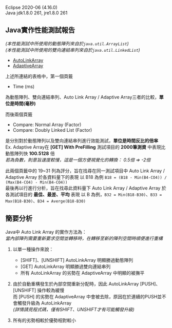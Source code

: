 Eclipse 2020-06 (4.16.0)  
Java jdk1.8.0 261, jre1.8.0 261  

Java實作性能測試報告
---
*(本性能測試中所使用的動態陣列來自於`java.util.ArrayList`)*  
*(本性能測試中所使用的雙向連結串列來自於`java.util.LinkedList`)*  

- [AutoLinkArray](https://docs.google.com/spreadsheets/d/1HxICQQ9OwkDOyxkJOCSsRYNHTwmzQg6eJDhVC1DliAc/edit?usp=sharing)
- [AdaptiveArray](https://docs.google.com/spreadsheets/d/1DMEIXr-UyiBHu53ZgROcng_ugzBpTUWgUeEo5X8aHf0/edit?usp=sharing)

上述所連結的表格中，第一個頁籤
- Time (ms)

為動態陣列、雙向連結串列、Auto Link Array / Adaptive Array三者的比較，**單位是時間(毫秒)**  

而後兩個頁籤  
- Compare: Normal Array (Factor)
- Compare: Doubly Linked List (Factor)

是分別對於動態陣列以及雙向連結串列進行效能測試，**單位是時間反比的倍率**  
Ex. Adaptive Array在 **[GET] With PreFilling** 測試項目的 **2000筆測資** 中表現比動態陣列快 **100.5128** 倍  
*若為負數，則意旨速度較慢，這是一個方便視覺化的轉換： 0.5倍 => -2倍*  
  
此兩個頁籤中的 19\~31 列為評分，旨在找尋在同一測試項目中 Auto Link Array / Adaptive Array 於各資料量下的表現
以 B18 為例 `B18 = (B18 - Min(B4-CO4)) / (Max(B4-CO4) - Min(B4-CO4))`  
最後再以行進行分析，旨在找尋此資料量下 Auto Link Array / Adaptive Array 於各測試項目的 **最佳、最差、平均** 表現
以 B 為例，`B32 = Min(B18-B30)`、`B33 = Max(B18-B30)`、`B34 = Averge(B18-B30)`

簡要分析
---

Java中 Auto Link Array 的實作方法為：  
*當內部陣列需要重新要求空間並轉移時，在轉移至新的陣列空間時順便進行重構*  

1. 以單一種操作來說：  
	- [SHIFT]、[UNSHIFT] AutoLinkArray 明顯勝過動態陣列
	- [GET] AutoLinkArray 明顯勝過雙向連結串列
	- 所有 AutoLinkArray 的劣勢在 AdaptiveArray 中明顯的被撫平

2. 由於自動重構發生於內部空間重新分配時，因此 AutoLinkArray [PUSH]、[UNSHIFT] 操作較為緩慢  
	而 [PUSH] 的劣勢在 AdaptiveArray 中會被去除，原因在於連續的PUSH並不會觸發升級為 AutoLinkArray  
	*(詳情請見程式碼，僅有SHIFT、UNSHIFT才有可能觸發升級)*

3. 所有的劣勢相較於優勢相對較小